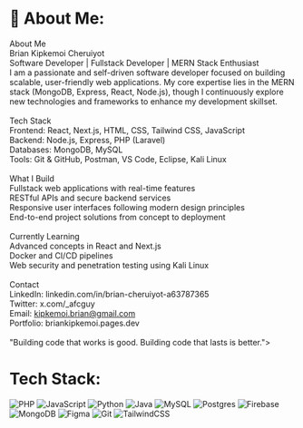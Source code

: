 # 💫 About Me:
About Me<br>Brian Kipkemoi Cheruiyot<br>Software Developer | Fullstack Developer | MERN Stack Enthusiast<br>I am a passionate and self-driven software developer focused on building scalable, user-friendly web applications. My core expertise lies in the MERN stack (MongoDB, Express, React, Node.js), though I continuously explore new technologies and frameworks to enhance my development skillset.<br><br>Tech Stack<br>Frontend: React, Next.js, HTML, CSS, Tailwind CSS, JavaScript<br>Backend: Node.js, Express, PHP (Laravel)<br>Databases: MongoDB, MySQL<br>Tools: Git & GitHub, Postman, VS Code, Eclipse, Kali Linux<br><br>What I Build<br>Fullstack web applications with real-time features<br>RESTful APIs and secure backend services<br>Responsive user interfaces following modern design principles<br>End-to-end project solutions from concept to deployment<br><br>Currently Learning<br>Advanced concepts in React and Next.js<br>Docker and CI/CD pipelines<br>Web security and penetration testing using Kali Linux<br><br>Contact<br>LinkedIn: linkedin.com/in/brian-cheruiyot-a63787365<br>Twitter: x.com/_afcguy<br>Email: kipkemoi.brian@gmail.com<br>Portfolio: briankipkemoi.pages.dev<br><br>"Building code that works is good. Building code that lasts is better.">

# Tech Stack:
![PHP](https://img.shields.io/badge/php-%23777BB4.svg?style=flat&logo=php&logoColor=white) ![JavaScript](https://img.shields.io/badge/javascript-%23323330.svg?style=flat&logo=javascript&logoColor=%23F7DF1E) ![Python](https://img.shields.io/badge/python-3670A0?style=flat&logo=python&logoColor=ffdd54) ![Java](https://img.shields.io/badge/java-%23ED8B00.svg?style=flat&logo=openjdk&logoColor=white) ![MySQL](https://img.shields.io/badge/mysql-4479A1.svg?style=flat&logo=mysql&logoColor=white) ![Postgres](https://img.shields.io/badge/postgres-%23316192.svg?style=flat&logo=postgresql&logoColor=white) ![Firebase](https://img.shields.io/badge/firebase-a08021?style=flat&logo=firebase&logoColor=ffcd34) ![MongoDB](https://img.shields.io/badge/MongoDB-%234ea94b.svg?style=flat&logo=mongodb&logoColor=white) ![Figma](https://img.shields.io/badge/figma-%23F24E1E.svg?style=flat&logo=figma&logoColor=white) ![Git](https://img.shields.io/badge/git-%23F05033.svg?style=flat&logo=git&logoColor=white) ![TailwindCSS](https://img.shields.io/badge/tailwindcss-%2338B2AC.svg?style=flat&logo=tailwind-css&logoColor=white)

